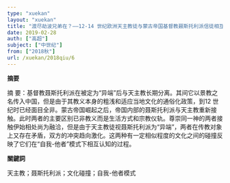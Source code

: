 ```yaml
---
type: "xuekan"
layout: "xuekan"
title: "渡尽劫波兄弟在？——12-14 世纪欧洲天主教徒与蒙古帝国基督教聂斯托利派信徒相互认知过程初探"
date: 2019-02-28
auth: ["高超"]
subject: ["中世纪"]
from: ["2018秋"]
url: /xuekan/2018qiu/6
---
```


**摘要**      

摘 要：基督教聂斯托利派在被定为“异端”后与天主教长期分离。其间它以景教之名传入中国，但是由于其教义本身的粗浅和适应当地文化的通俗化政策，到12 世纪时已经面目全非。蒙古帝国崛起之后，帝国内部的聂斯托利派与天主教重新接触。此时两者的主要区别已非教义而是生活方式和宗教仪轨。尊崇同一神的两者接触伊始相处尚为融洽，但是由于天主教徒视聂斯托利派为“异端”，两者在传教对象上又存在矛盾，双方的冲突趋向激化。这两种有一定相似程度的文化之间的碰撞反映了它们在“自我-他者”模式下相互认知的过程。

**關鍵詞**

天主教；聂斯托利派；文化碰撞；自我-他者模式
